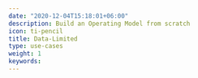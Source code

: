 ```yaml
---
date: "2020-12-04T15:18:01+06:00"
description: Build an Operating Model from scratch
icon: ti-pencil
title: Data-Limited
type: use-cases
weight: 1
keywords: 
---
```

